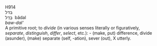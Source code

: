 <body>
  <p>H914<br>  בּדל  <br> בָּדַל  ‎  bâdal  <br><i>baw-dal‘ </i><br>A primitive root; to <i>divide</i> (in various senses literally or figuratively, <i>separate</i>, <i>distinguish</i>, <i>differ</i>, <i>select</i>, etc.): - (make, put) difference, divide (asunder), (make) separate (self, -ation), sever (out), X utterly.<br></p>
 </body>